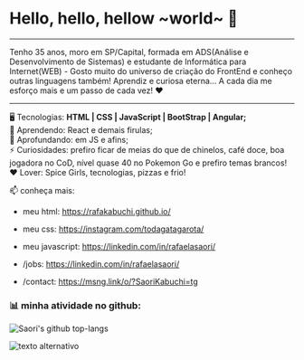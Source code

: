 # Hello, hello, hellow ~world~ 👋
___

Tenho 35 anos, moro em SP/Capital, formada em ADS(Análise e Desenvolvimento de Sistemas) e estudante de Informática para Internet(WEB) - Gosto muito do universo de criação do FrontEnd e conheço outras linguagens também! 
Aprendiz e curiosa eterna... A cada dia me esforço mais e um passo de cada vez! ❤

___


🖥️ Tecnologias: **HTML | CSS | JavaScript | BootStrap | Angular;**<br>
🌱 Aprendendo: React e demais firulas;<br>
🤔 Aprofundando: em JS e afins;<br>
⚡ Curiosidades: prefiro ficar de meias do que de chinelos, café doce, boa jogadora no CoD, nível quase 40 no Pokemon Go e prefiro temas brancos!<br>
❤️ Lover: Spice Girls, tecnologias, pizzas e frio!<br>

📫 conheça mais:
* meu html: https://rafakabuchi.github.io/

* meu css: https://instagram.com/todagatagarota/

* meu javascript: https://linkedin.com/in/rafaelasaori/

* /jobs: https://linkedin.com/in/rafaelasaori/

* /contact: https://msng.link/o/?SaoriKabuchi=tg

### 📊 minha atividade no github:
![Saori's github top-langs](https://github-readme-stats.vercel.app/api/top-langs/?username=rafakabuchi&layout=compact&theme=dracula)

![texto alternativo](https://media0.giphy.com/media/IL4iTvQH0MjS/giphy.gif)

<!-- 
**rafakabuchi/rafakabuchi** is a ✨ _special_ ✨ repository because its `README.md` (this file) appears on your GitHub profile.
### Hi there 👋
Here are some ideas to get you started:

- 🔭 I’m currently working on ...
- 🌱 I’m currently learning ...
- 👯 I’m looking to collaborate on ...
- 🤔 I’m looking for help with ...
- 💬 Ask me about ...
- 📫 How to reach me: ...
- 😄 Pronouns: ...
- ⚡ Fun fact: ...
-->

